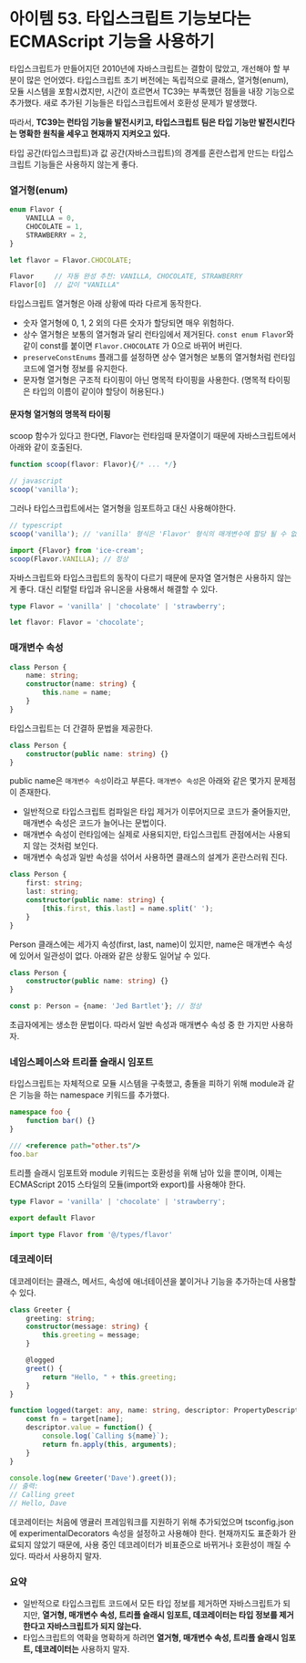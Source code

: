 # 아이템 53. 타입스크립트 기능보다는 ECMAScript 기능을 사용하기

타입스크립트가 만들어지던 2010년에 자바스크립트는 결함이 많았고, 개선해야 할 부분이 많은 언어였다. 타입스크립트 초기 버전에는 독립적으로 클래스, 열거형(enum), 모듈 시스템을 포함시켰지만, 시간이 흐르면서 TC39는 부족했던 점들을 내장 기능으로 추가했다. 새로 추가된 기능들은 타입스크립트에서 호환성 문제가 발생했다. 

따라서, **TC39는 런타임 기능을 발전시키고, 타입스크립트 팀은 타입 기능만 발전시킨다는 명확한 원칙을 세우고 현재까지 지켜오고 있다.**

타입 공간(타입스크립트)과 값 공간(자바스크립트)의 경계를 혼란스럽게 만드는 타입스크립트 기능들은 사용하지 않는게 좋다.

### 열거형(enum)

```typescript
enum Flavor {
    VANILLA = 0,
    CHOCOLATE = 1,
    STRAWBERRY = 2,
}

let flavor = Flavor.CHOCOLATE;

Flavor     // 자동 완성 추천: VANILLA, CHOCOLATE, STRAWBERRY
Flavor[0]  // 값이 "VANILLA"
```

타입스크립트 열거형은 아래 상황에 따라 다르게 동작한다.

- 숫자 열거형에 0, 1, 2 외의 다른 숫자가 할당되면 매우 위험하다.
- 상수 열거형은 보통의 열거형과 달리 런타임에서 제거된다. `const enum Flavor`와 같이 const를 붙이면 `Flavor.CHOCOLATE` 가 0으로 바뀌어 버린다.
- `preserveConstEnums` 플래그를 설정하면 상수 열거형은 보통의 열거형처럼 런타임 코드에 열거형 정보를 유지한다.
- 문자형 열거형은 구조적 타이핑이 아닌 명목적 타이핑을 사용한다. (명목적 타이핑은 타입의 이름이 같이야 할당이 허용된다.)

#### 문자형 열거형의 명목적 타이핑

scoop 함수가 있다고 한다면, Flavor는 런타임때 문자열이기 때문에 자바스크립트에서 아래와 같이 호출된다.

```typescript
function scoop(flavor: Flavor){/* ... */}
```

```javascript
// javascript
scoop('vanilla');
```

그러나 타입스크립트에서는 열거형을 임포트하고 대신 사용해야한다.

```typescript
// typescript
scoop('vanilla'); // 'vanilla' 형식은 'Flavor' 형식의 매개변수에 할당 될 수 없습니다.

import {Flavor} from 'ice-cream';
scoop(Flavor.VANILLA); // 정상
```

자바스크립트와 타입스크립트의 동작이 다르기 때문에 문자열 열거형은 사용하지 않는게 좋다. 대신 리텉럴 타입과 유니온을 사용해서 해결할 수 있다.

```typescript
type Flavor = 'vanilla' | 'chocolate' | 'strawberry';

let flavor: Flavor = 'chocolate';
```

### 매개변수 속성

```typescript
class Person {
    name: string;
    constructor(name: string) {
        this.name = name;
    }
}
```

타입스크립트는 더 간결하 문법을 제공한다.

```typescript
class Person {
    constructor(public name: string) {}
}
```

public name은 `매개변수 속성`이라고 부른다. `매개변수 속성`은 아래와 같은 몇가지 문제점이 존재한다.

- 일반적으로 타입스크립트 컴파일은 타입 제거가 이루어지므로 코드가 줄어들지만, 매개변수 속성은 코드가 늘어나는 문법이다.
- 매개변수 속성이 런타임에는 실제로 사용되지만, 타입스크립트 관점에서는 사용되지 않는 것처럼 보인다.
- 매개변수 속성과 일반 속성을 섞어서 사용하면 클래스의 설계가 혼란스러워 진다.

```typescript
class Person {
    first: string;
    last: string;
    constructor(public name: string) {
        [this.first, this.last] = name.split(' ');
    }
}
```

Person 클래스에는 세가지 속성(first, last, name)이 있지만, name은 매개변수 속성에 있어서 일관성이 없다. 아래와 같은 상황도 일어날 수 있다.

```typescript
class Person {
    constructor(public name: string) {}
}

const p: Person = {name: 'Jed Bartlet'}; // 정상
```

초급자에게는 생소한 문법이다. 따라서 일반 속성과 매개변수 속성 중 한 가지만 사용하자.

### 네임스페이스와 트리플 슬래시 임포트

타입스크립트는 자체적으로 모듈 시스템을 구축했고, 충돌을 피하기 위해 module과 같은 기능을 하는 namespace 키워드를 추가했다.

```typescript
namespace foo {
    function bar() {}
}

/// <reference path="other.ts"/>
foo.bar
```

트리플 슬래시 임포트와 module 키워드는 호환성을 위해 남아 있을 뿐이며, 이제는 ECMAScript 2015 스타일의 모듈(import와 export)를 사용해야 한다.

```typescript
type Flavor = 'vanilla' | 'chocolate' | 'strawberry';

export default Flavor
```

```typescript
import type Flavor from '@/types/flavor'
```

### 데코레이터

데코레이터는 클래스, 메서드, 속성에 애너테이션을 붙이거나 기능을 추가하는데 사용할 수 있다.

```typescript
class Greeter {
    greeting: string;
    constructor(message: string) {
        this.greeting = message;
    }

    @logged
    greet() {
        return "Hello, " + this.greeting;
    }
}

function logged(target: any, name: string, descriptor: PropertyDescriptor) {
    const fn = target[name];
    descriptor.value = function() {
        console.log(`Calling ${name}`);
        return fn.apply(this, arguments);
    }
}

console.log(new Greeter('Dave').greet());
// 출력:
// Calling greet
// Hello, Dave
```

데코레이터는 처음에 앵귤러 프레임워크를 지원하기 위해 추가되었으며 tsconfig.json에 experimentalDecorators 속성을 설정하고 사용해야 한다. 현재까지도 표준화가 완료되지 않았기 때문에, 사용 중인 데코레이터가 비표준으로 바뀌거나 호환성이 깨질 수 있다. 따라서 사용하지 말자.

### 요약

- 일반적으로 타입스크립트 코드에서 모든 타입 정보를 제거하면 자바스크립트가 되지만, **열거형, 매개변수 속성, 트리플 슬래시 임포트, 데코레이터는 타입 정보를 제거한다고 자바스크립트가 되지 않는다.**
- 타입스크립트의 역확을 명확하게 하려면 **열거형, 매개변수 속성, 트리플 슬래시 임포트, 데코레이터는** 사용하지 말자.